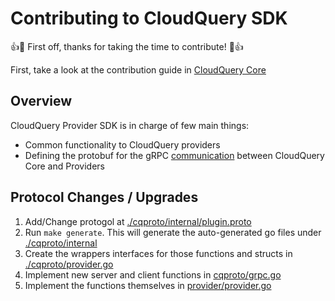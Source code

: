 # Contributing to CloudQuery SDK

:+1::tada: First off, thanks for taking the time to contribute! :tada::+1:

First, take a look at the contribution guide in [CloudQuery Core](https://github.com/cloudquery/cloudquery/blob/main/.github/CONTRIBUTING.md)

## Overview

CloudQuery Provider SDK is in charge of few main things:

* Common functionality to CloudQuery providers 
* Defining the protobuf for the gRPC [communication](https://docs.cloudquery.io/docs/developers/architecture) between CloudQuery Core and Providers

## Protocol Changes / Upgrades

1) Add/Change protogol at [./cqproto/internal/plugin.proto](./cqproto/internal/plugin.proto)
2) Run `make generate`. This will generate the auto-generated go files under [./cqproto/internal](./cqproto/internal/plugin.pb.go)
3) Create the wrappers interfaces for those functions and structs in [./cqproto/provider.go](./cqproto/provider.go)
4) Implement new server and client functions in [cqproto/grpc.go](cqproto/grpc.go)
5) Implement the functions themselves in [provider/provider.go](provider/provider.go)